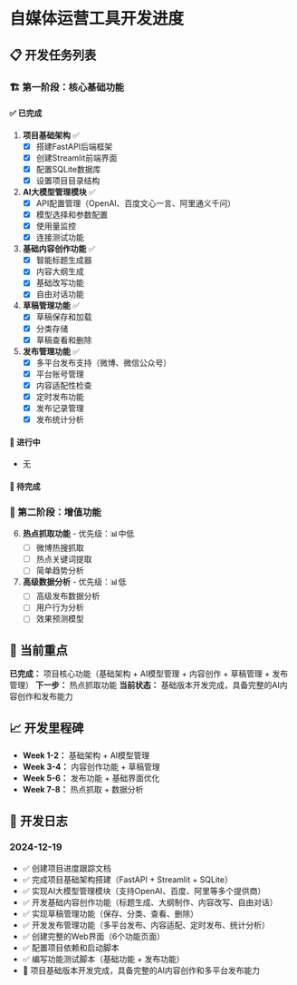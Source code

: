 # 自媒体运营工具开发进度

## 📋 开发任务列表

### 🏗️ 第一阶段：核心基础功能

#### ✅ 已完成
1. **项目基础架构** ✅
   - [x] 搭建FastAPI后端框架
   - [x] 创建Streamlit前端界面
   - [x] 配置SQLite数据库
   - [x] 设置项目目录结构

2. **AI大模型管理模块** ✅
   - [x] API配置管理（OpenAI、百度文心一言、阿里通义千问）
   - [x] 模型选择和参数配置
   - [x] 使用量监控
   - [x] 连接测试功能

3. **基础内容创作功能** ✅
   - [x] 智能标题生成器
   - [x] 内容大纲生成
   - [x] 基础改写功能
   - [x] 自由对话功能

4. **草稿管理功能** ✅
   - [x] 草稿保存和加载
   - [x] 分类存储
   - [x] 草稿查看和删除

5. **发布管理功能** ✅
   - [x] 多平台发布支持（微博、微信公众号）
   - [x] 平台账号管理
   - [x] 内容适配性检查
   - [x] 定时发布功能
   - [x] 发布记录管理
   - [x] 发布统计分析

#### 🔄 进行中
- 无

#### 📝 待完成

### 🎯 第二阶段：增值功能

6. **热点抓取功能** - 优先级：📊中低
   - [ ] 微博热搜抓取
   - [ ] 热点关键词提取
   - [ ] 简单趋势分析

7. **高级数据分析** - 优先级：📊低
   - [ ] 高级发布数据分析
   - [ ] 用户行为分析
   - [ ] 效果预测模型

## 🎯 当前重点

**已完成：** 项目核心功能（基础架构 + AI模型管理 + 内容创作 + 草稿管理 + 发布管理）
**下一步：** 热点抓取功能
**当前状态：** 基础版本开发完成，具备完整的AI内容创作和发布能力

## 📈 开发里程碑

- **Week 1-2：** 基础架构 + AI模型管理
- **Week 3-4：** 内容创作功能 + 草稿管理  
- **Week 5-6：** 发布功能 + 基础界面优化
- **Week 7-8：** 热点抓取 + 数据分析

## 📝 开发日志

### 2024-12-19
- ✅ 创建项目进度跟踪文档
- ✅ 完成项目基础架构搭建（FastAPI + Streamlit + SQLite）
- ✅ 实现AI大模型管理模块（支持OpenAI、百度、阿里等多个提供商）
- ✅ 开发基础内容创作功能（标题生成、大纲制作、内容改写、自由对话）
- ✅ 实现草稿管理功能（保存、分类、查看、删除）
- ✅ 开发发布管理功能（多平台发布、内容适配、定时发布、统计分析）
- ✅ 创建完整的Web界面（6个功能页面）
- ✅ 配置项目依赖和启动脚本
- ✅ 编写功能测试脚本（基础功能 + 发布功能）
- 🎉 项目基础版本开发完成，具备完整的AI内容创作和多平台发布能力 